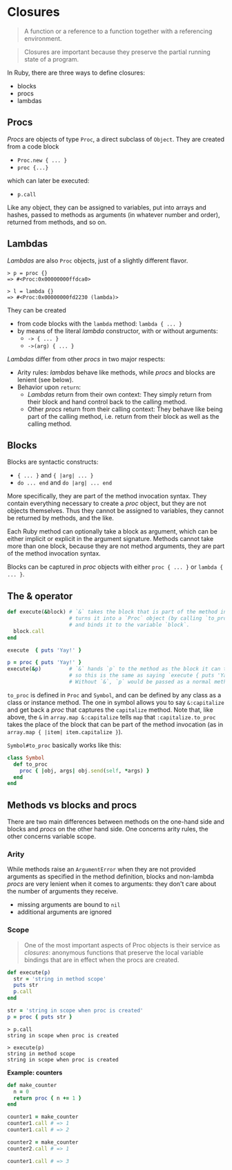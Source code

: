 # Closures

> A function or a reference to a function together with a referencing environment.

> Closures are important because they preserve the partial running state of a program.

In Ruby, there are three ways to define closures:
* blocks
* procs
* lambdas

## Procs

_Procs_ are objects of type `Proc`, a direct subclass of `Object`. They are created from a code block
* `Proc.new { ... }`
* `proc {...}`

which can later be executed:
* `p.call`

Like any object, they can be assigned to variables, put into arrays and hashes, passed to methods as arguments (in whatever number and order), returned from methods, and so on.

## Lambdas

_Lambdas_ are also `Proc` objects, just of a slightly different flavor.

```
> p = proc {}
=> #<Proc:0x00000000ffdca0>

> l = lambda {}
=> #<Proc:0x00000000fd2230 (lambda)>
```

They can be created
* from code blocks with the `lambda` method: `lambda { ... }`
* by means of the literal _lambda_ constructor, with or without arguments:
    * `-> { ... }`
    * `->(arg) { ... }`

_Lambdas_ differ from other _procs_ in two major respects:

* Arity rules: _lambdas_ behave like methods, while _procs_ and blocks are lenient (see below).
* Behavior upon `return`:
    * _Lambdas_ return from their own context: They simply return from their block and hand control back to the calling method.
    * Other _procs_ return from their calling context: They behave like being part of the calling method, i.e. return from their block as well as the calling method.

## Blocks

Blocks are syntactic constructs:
* `{ ... }` and `{ |arg| ... }`
* `do ... end` and `do |arg| ... end`

More specifically, they are part of the method invocation syntax. They contain everything necessary to create a _proc_ object, but they are not objects themselves. Thus they cannot be assigned to variables, they cannot be returned by methods, and the like.

Each Ruby method can optionally take a block as argument, which can be either implicit or explicit in the argument signature. Methods cannot take more than one block, because they are not method arguments, they are part of the method invocation syntax.

Blocks can be captured in _proc_ objects with either `proc { ... }` or `lambda { ... }`.

## The & operator

```ruby
def execute(&block) # `&` takes the block that is part of the method invocation,
                    # turns it into a `Proc` object (by calling `to_proc`),
                    # and binds it to the variable `block`.
  block.call
end

execute  { puts 'Yay!' }

p = proc { puts 'Yay!' }
execute(&p)         # `&` hands `p` to the method as the block it can take,
                    # so this is the same as saying `execute { puts 'Yay!' }`.
                    # Without `&`, `p` would be passed as a normal method argument.
```

`to_proc` is defined in `Proc` and `Symbol`, and can be defined by any class as a class or instance method. The one in symbol allows you to say `&:capitalize` and get back a _proc_ that captures the `capitalize` method. Note that, like above, the `&` in `array.map &:capitalize` tells `map` that `:capitalize.to_proc` takes the place of the block that can be part of the method invocation (as in `array.map { |item| item.capitalize }`).

`Symbol#to_proc` basically works like this:

```ruby
class Symbol
  def to_proc
    proc { |obj, args| obj.send(self, *args) }
  end
end
```

## Methods vs blocks and procs

There are two main differences between methods on the one-hand side and blocks and _procs_ on the other hand side. One concerns arity rules, the other concerns variable scope.

### Arity

While methods raise an `ArgumentError` when they are not provided arguments as specified in the method definition, blocks and non-lambda _procs_ are very lenient when it comes to arguments: they don't care about the number of arguments they receive.
 * missing arguments are bound to `nil`
 * additional arguments are ignored

### Scope

> One of the most important aspects of Proc objects is their service as _closures_: anonymous functions that preserve the local variable bindings that are in effect when the procs are created.

```ruby
def execute(p)
  str = 'string in method scope'
  puts str
  p.call
end

str = 'string in scope when proc is created'
p = proc { puts str }
```

```
> p.call
string in scope when proc is created

> execute(p)
string in method scope
string in scope when proc is created
```

**Example: counters**

```ruby
def make_counter
  n = 0
  return proc { n += 1 }
end

counter1 = make_counter
counter1.call # => 1
counter1.call # => 2

counter2 = make_counter
counter2.call # => 1

counter1.call # => 3
```
